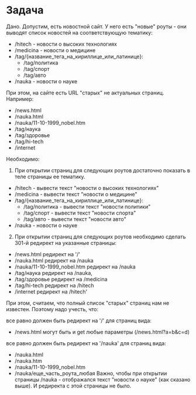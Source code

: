 # Задача
Дано.
Допустим, есть новостной сайт.
У него есть "новые" роуты - они выводят список новостей на соответствующую тематику:
- /hitech - новости о высоких технологиях
- /medicina - новости о медицине
- /tag/{название_тега_на_кириллице_или_латинице}:
    - /tag/политика
    - /tag/спорт
    - /tag/авто
- /nauka - новости о науке

При этом, на сайте есть URL "старых" не актуальных страниц. Например:
- /news.html
- /nauka.html
- /nauka/11-10-1999_nobel.htm
- /tag/наука
- /tag/здоровье
- /tag/hi-tech
- /internet


Необходимо:
1) При открытии страниц для следующих роутов достаточно показать в теле страницы ее тематику.
- /hitech - вывести текст "новости о высоких технологиях"
- /medicina - вывести текст "новости о медицине"
- /tag/{название_тега_на_кириллице_или_латинице}:
    - /tag/политика - вывести текст "новости политики"
    - /tag/спорт - вывести текст "новости спорта"
    - /tag/авто - вывести текст "новости авто"
- /nauka - новости о науке 

2) При открытии страниц для следующих роутов необходимо сделать 301-й редирект на указанные страницы:
- /news.html редирект на '/'
- /nauka.html редирект на /nauka
- /nauka/11-10-1999_nobel.htm редирект на /nauka
- /tag/наука редирект на /nauka,
- /tag/здоровье редирект на /medicina
- /tag/hi-tech редирект на /hitech
- /internet редирект на /hitech'

При этом, считаем, что полный список "старых" страниц нам не известен. Поэтому надо учесть, что:

все равно должен быть редирект на '/' для страниц вида:
- /news.html могут быть и get любые параметры (/news.html?a=b&c=d) 

все равно должен быть редирект на '/nauka' для страниц вида:
- /nauka.html
- /nauka.htm
- /nauka/11-10-1999_nobel.htm
- /nauka/еще_часть_роута_любая
Важно, чтобы при открытии страницы /nauka - отображался текст "новости о науке" (как сказано выше). И редиректа с этой страницы не было.

